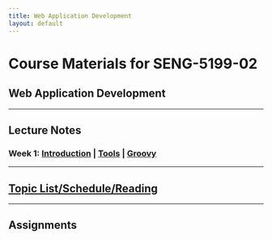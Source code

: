 ```yaml
---
title: Web Application Development
layout: default
---
```


# Course Materials for SENG-5199-02

## Web Application Development

---

## Lecture Notes

### Week 1: [Introduction](notes/introduction/) | [Tools](notes/tools/) | [Groovy](notes/groovy/)

---

## [Topic List/Schedule/Reading](topics/)


---

## Assignments
